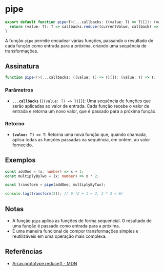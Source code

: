# pipe

```typescript
export default function pipe<T>(...callbacks: ((value: T) => T)[]): (value: T) => T {
  return (value: T): T => callbacks.reduce((currentValue, callback) => callback(currentValue), value);
}
```

A função `pipe` permite encadear várias funções, passando o resultado de cada função como entrada para a próxima, criando uma sequência de transformações.

## Assinatura

```typescript
function pipe<T>(...callbacks: ((value: T) => T)[]): (value: T) => T;
```

### Parâmetros

- **`...callbacks`** (`((value: T) => T)[]`): Uma sequência de funções que serão aplicadas ao valor de entrada. Cada função recebe o valor de entrada e retorna um novo valor, que é passado para a próxima função.

### Retorno

- **`(value: T) => T`**: Retorna uma nova função que, quando chamada, aplica todas as funções passadas na sequência, em ordem, ao valor fornecido.

## Exemplos

```typescript
const addOne = (x: number) => x + 1;
const multiplyByTwo = (x: number) => x * 2;

const transform = pipe(addOne, multiplyByTwo);

console.log(transform(2)); // 6 (2 + 1 = 3, 3 * 2 = 6)
```

## Notas

- A função `pipe` aplica as funções de forma sequencial. O resultado de uma função é passado como entrada para a próxima.
- É uma maneira funcional de compor transformações simples e reutilizáveis em uma operação mais complexa.

## Referências

- [Array.prototype.reduce() - MDN](https://developer.mozilla.org/en-US/docs/Web/JavaScript/Reference/Global_Objects/Array/reduce)